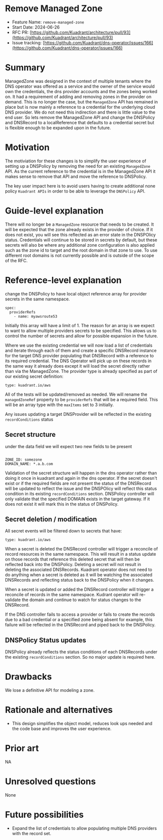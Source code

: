 # Remove Managed Zone

- Feature Name: `remove-managed-zone`
- Start Date: 2024-06-26
- RFC PR: [https://github.com/Kuadrant/architecture/pull/93](https://github.com/Kuadrant/architecture/pull/93)
- Issue tracking: [https://github.com/Kuadrant/dns-operator/issues/166](https://github.com/Kuadrant/dns-operator/issues/166)

# Summary
[summary]: #summary

ManagedZone was designed in the context of multiple tenants where the DNS operator was offered as a service and the owner of the service would own the credentials, the dns provider accounts and the zones being worked on. It had a requirement of adding and removing zones in the provider on demand. This is no longer the case, but the `ManagedZone` API has remained in place but is now mainly a reference to a credential for the underlying cloud DNS provider. We do not need this indirection and there is little value to the end user. So lets remove the ManagedZone API and change the DNSPolicy and DNSRecord to a localReference that defaults to a credential secret but is flexible enough to be expanded upon in the future.

# Motivation
[motivation]: #motivation

The motiviation for these changes is to simplify the user experience of setting up a DNSPolicy by removing the need for an existing  `ManagedZone` API. As the current reference to the credential is in the ManagedZone API it makes sense to remove that API and move the reference to DNSPolicy.

The key user impact here is to avoid users having to create additional none policy `Kuadrant APIs` in order to be able to leverage the `DNSPolicy` API. 

# Guide-level explanation
[guide-level-explanation]: #guide-level-explanation

There will no longer be a `ManagedZone` resource that needs to be created. It will be expected that the zone already exists in the provider of choice. If it does not exist, you will see this reflected as an error state in the DNSPOlicy status. Credentials will continue to be stored in secrets by default, but these secrets will also be where any additional zone configuration is also applied such as the zone id to target and the root domain in that zone to use. To use different root domains is not currently possible and is outside of the scope of the RFC. 

# Reference-level explanation
[reference-level-explanation]: #reference-level-explanation

change the DNSPolicy to have local object reference array for provider secrets in the same namespace.

```
spec:
  providerRefs
    - name: myawsroute53

```
Initially this array will have a limit of 1. The reason for an array is we expect to want to allow multiple providers secrets to be specified. This allows us to control the number of secrets and allow for possible expansion in the future.

Where we use the existing credential we will now load a list of credentials and iterate through each of them and create a specific DNSRecord instance for the target DNS provider populating that DNSRecord with a reference to its required credential. The DNS Operator will pick up on these records in the same way it already does except it will load the secret directly rather than via the ManagedZone. The provider type is already specified as part of our existing secret definition:

```
type: kuadrant.io/aws
```

 All of the tests will be updated/removed as needed. We will rename the `managedZoneRef` property to be `providerRefs` that will be a required field. This will be an array type with the `maxItems` set to 3 initially. 


Any issues updating a target DNSProvider will be reflected in the existing `recordConditions` status

## Secret structure

under the data field we will expect two new fields to be present

```

ZONE_ID: somezone
DOMAIN_NAME: *.a.b.com

```

Validation of the secret structure will happen in the dns operator rather than doing it once in kuadrant and again in the dns operator. If the secret doesn't exist or if the required fields are not present the status of the DNSRecord will be updated to reflect the issue and the DNSPOlicy will reflect this status condition in its existing `recordConditions` section.
DNSPolicy controller will only validate that the specified DOMAIN exists in the target gateway. If it does not exist it will mark this in the status of DNSPolicy.


## Secret deletion / modification

All secret events will be filtered down to secrets that have:

```
type: kuadrant.io/aws
```

When a secret is deleted the DNSRecord controller will trigger a reconcile of record resources in the same namespace. This will result in a status update on those records that reference this deleted secret that will then be reflected back into the DNSPolicy. Deleting a secret will not result in deleting the associated DNSRecords. 
Kuadrant operator does not need to do anything when a secret is deleted as it will be watching the associated DNSRecords and reflecting status back to the DNSPolicy when it changes.

When a secret is updated or added the DNSRecord controller will trigger a reconcile of records in the same namespace. Kudrant operator will re-validate the domain and continue to watch for status changes to the DNSRecord. 

If the DNS controller fails to access a provider or fails to create the records due to a bad credential or a specified zone being absent for example, this failure will be reflected in the DNSRecord and piped back to the DNSPolicy. 

## DNSPolicy Status updates

DNSPolicy already reflects the status conditions of each DNSRecords under the existing `recordConditions` section. So no major update is required here.


# Drawbacks
[drawbacks]: #drawbacks

We lose a definitive API for modeling a zone.

# Rationale and alternatives
[rationale-and-alternatives]: #rationale-and-alternatives

- This design simplifies the object model, reduces look ups needed and the code base and improves the user experience.

# Prior art
[prior-art]: #prior-art

NA

# Unresolved questions
[unresolved-questions]: #unresolved-questions

None

# Future possibilities
[future-possibilities]: #future-possibilities

- Expand the list of credentials to allow populating multiple DNS providers with the record set. 
